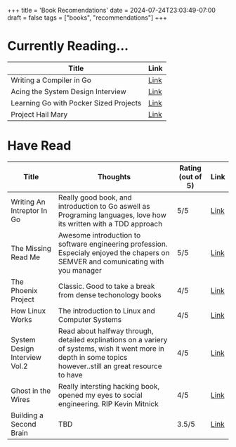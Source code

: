 +++
title = 'Book Recomendations'
date = 2024-07-24T23:03:49-07:00
draft = false
tags = ["books", "recommendations"]
+++

# Currently Reading...
| Title | Link |
| --- | --- | 
| Writing a Compiler in Go | [Link](https://compilerbook.com/)
| Acing the System Design Interview | [Link](https://www.manning.com/books/acing-the-system-design-interview)
| Learning Go with Pocker Sized Projects | [Link](https://www.manning.com/books/learn-go-with-pocket-sized-projects) 
| Project Hail Mary | [Link](https://www.amazon.com/Project-Hail-Mary-Andy-Weir/dp/0593135202)

# Have Read
| Title | Thoughts | Rating (out of 5) | Link | 
| --- | --- | --- | --- |
| Writing An Intreptor In Go | Really good book, and introduction to Go aswell as Programing languages, love how its written with a TDD approach | 5/5 | [Link](https://interpreterbook.com) |
| The Missing Read Me | Awesome introduction to software engineering profession. Especialy enjoyed the chapers on SEMVER and comunicating with you manager | 5/5 | [Link](https://www.amazon.com/Missing-README-Guide-Software-Engineer/dp/1718501838)|
| The Phoenix Project | Classic. Good to take a break from dense techonology books | 4/5 | [Link](https://itrevolution.com/product/the-phoenix-project/)|
| How Linux Works | The introduction to Linux and Computer Systems | 4/5 | [Link](https://www.amazon.com/How-Linux-Works-Brian-Ward/dp/1718500408/ref=sr_1_10?crid=3OD4WM6RTQPL&dib=eyJ2IjoiMSJ9.2jmTBDwZ52ZNQcA27VaPw7rA9mjO5beMiwHo4N9JA-p7Tq-MpftGigHLIvyysCk6zdT_0jJn0gjf1GLRULg_Ri_Qk4iVLt4Ht7pQEdtiAQ1pHdvCT7cnhq3kg4Tgnqyy9U-rAXmMSiepOPGeUSPxm0NSRbWAtQiDG7LeZsq_JUb0nmEmcdf02bmofbExLWAWdM8rYDYZ41uzKjSvRM4nYLj37LgEqFOfnlZX98mpWbY.CLk_6U43kRITLzpd_uRKzQzpKwc38zF-p3ubj1x9grk&dib_tag=se&keywords=intro+to+linux&qid=1721888828&s=books&sprefix=intro+to+linux%2Cstripbooks%2C137&sr=1-10) | 
| System Design Interview Vol.2 | Read about halfway through, detailed explinations on a variery of systems, wish it went more in depth in some topics however..still an great resource to have | 4/5 | [Link](https://www.amazon.com/System-Design-Interview-Insiders-Guide/dp/1736049119/ref=sr_1_2_sspa?crid=WFS6GEIPWGMU&dib=eyJ2IjoiMSJ9.CZwZ7txhICEtME2JuLCqj9Bkde4opffmKt_uE1rHfEIuU3pvlwtooDoI4dbsE_L6z7WRjHA16oRp6OhS9-KbfXXBwqKhiMoLkK4N4gjOeRmrs7eOo4U5tT_gTxeP0GZJKsqjRQe_l_BtB_bf9A7FRiBIDXg2pvXINXyDcVnpPTbhOsvn7qFdXBzCNUj_eRgOm4cTw9R0E2JqdNpAw115Yq9YA8-w25oEnIpmC1Iampw.DIQ9p-wmO6KCGKPJ3dsxOSkasmaYnJwa8HTw4F-U2P8&dib_tag=se&keywords=system+design+interview&qid=1721888794&s=books&sprefix=System+Des%2Cstripbooks%2C143&sr=1-2-spons&sp_csd=d2lkZ2V0TmFtZT1zcF9hdGY&psc=1) | 
| Ghost in the Wires | Really intersting hacking book, opened my eyes to social engineering. RIP Kevin Mitnick| 4/5 | [Link](https://www.amazon.com/Ghost-Wires-Adventures-Worlds-Wanted/dp/0316037729) |
| Building a Second Brain | TBD  | 3.5/5 | [Link](https://www.goodreads.com/book/show/44192223-building-a-second-brain) |

